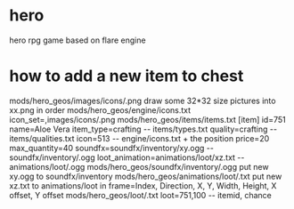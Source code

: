 # hero
hero rpg game based on flare engine

# how to add a new item to chest
mods/hero_geos/images/icons/<xx>.png
    draw some 32*32 size pictures into xx.png in order
mods/hero_geos/engine/icons.txt 
    icon_set=<startnum>,images/icons/<xx>.png
mods/hero_geos/items/items.txt
    [item]
    id=751
    name=Aloe Vera
    item_type=crafting  -- items/types.txt
    quality=crafting    -- items/qualities.txt
    icon=513            -- engine/icons.txt  <startnum> + the position
    price=20            
    max_quantity=40
    soundfx=soundfx/inventory/xy.ogg  --soundfx/inventory/<xy>.ogg
    loot_animation=animations/loot/xz.txt --animations/loot/<xz>.ogg
mods/hero_geos/soundfx/inventory/<xy>.ogg
    put new xy.ogg to soundfx/inventory
mods/hero_geos/animations/loot/<xz>.txt
    put new xz.txt to animations/loot
    in frame=Index, Direction, X, Y, Width, Height, X offset, Y offset
mods/hero_geos/loot/<xs>.txt
    loot=751,100  -- itemid, chance
